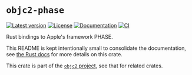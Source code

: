 # `objc2-phase`

[![Latest version](https://badgen.net/crates/v/objc2-phase)](https://crates.io/crates/objc2-phase)
[![License](https://badgen.net/badge/license/Zlib%20OR%20Apache-2.0%20OR%20MIT/blue)](../../LICENSE.md)
[![Documentation](https://docs.rs/objc2-phase/badge.svg)](https://docs.rs/objc2-phase/)
[![CI](https://github.com/madsmtm/objc2/actions/workflows/ci.yml/badge.svg)](https://github.com/madsmtm/objc2/actions/workflows/ci.yml)

Rust bindings to Apple's framework PHASE.

This README is kept intentionally small to consolidate the documentation, see
[the Rust docs](https://docs.rs/objc2-phase/) for more details on this crate.

This crate is part of the [`objc2` project](https://github.com/madsmtm/objc2),
see that for related crates.
